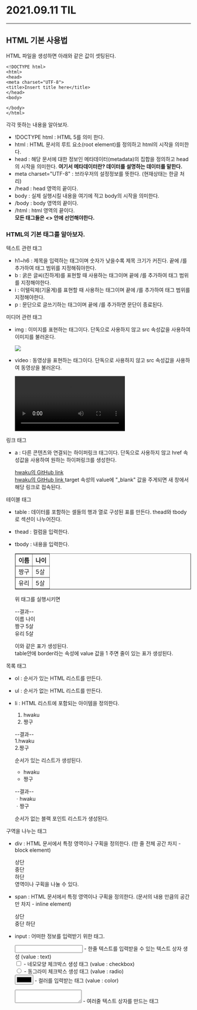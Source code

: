 2021.09.11 TIL
===
---
## HTML 기본 사용법
HTML 파일을 생성하면 아래와 같은 값이 셋팅된다.  

    <!DOCTYPE html>
    <html>
    <head>
    <meta charset="UTF-8">
    <title>Insert title here</title>
    </head>
    <body>
    
    </body>
    </html>
 각각 뜻하는 내용을 알아보자.  
- !DOCTYPE html : HTML 5를 의미 한다.
- html : HTML 문서의 루트 요소(root element)를 정의하고 html의 시작을 의미한다.
- head : 해당 문서에 대한 정보인 메타데이터(metadata)의 집합을 정의하고 head의 시작을 의미한다.
**여기서 메타데이터란? 데이터를 설명하는 데이터를 말한다.**
- meta charset="UTF-8" : 브라우저의 설정정보를 뜻한다. (현재상태는 한글 처리)
- /head : head 영역의 끝이다.
- body : 실제 실행시킬 내용을 여기에 적고 body의 시작을 의미한다.
- /body : body 영역의 끝이다.
- /html : html 영역의 끝이다.  
**모든 태그들은 <> 안에 선언해야한다.**
  
### HTML의 기본 태그를 알아보자.
텍스트 관련 태그
- h1~h6 : 제목을 입력하는 태그이며 숫자가 낮을수록 제목 크기가 커진다. 끝에 /를 추가하여 태그 범위를 지정해줘야한다.
- b : 굵은 글씨(진하게)를 표현할 때 사용하는 태그이며 끝에 /를 추가하여 태그 범위를 지정해야한다.
- i : 이텔릭체(기울게)를 표현할 때 사용하는 태그이며 끝에 /를 추가하여 태그 범위를 지정해야한다.
- p : 문단으로 글쓰기하는 태그이며 끝에 /를 추가하면 문단이 종료된다.
  
미디어 관련 태그
- img : 이미지를 표현하는 태그이다. 단독으로 사용하지 않고 src 속성값을 사용하여 이미지를 불러온다.  
  

    <p><img src = "images/Hwaku.jpg"><p>
- video : 동영상을 표현하는 태그이다. 단독으로 사용하지 않고 src 속성값을 사용하여 동영상을 불러온다.  
  

    <video src = "video/Hwaku.mp4" controls>  
    여기서 controls 속성 값을 불러오면 동영상을 컨트롤할 수 있다.  
  
링크 태그
- a : 다른 콘텐츠와 연결되는 하이퍼링크 태그이다. 단독으로 사용하지 않고 href 속성값을 사용하여 원하는 하이퍼링크를 생성한다.  
  

    <a href="https://github.com/hwaku"> hwaku의 GitHub link </a>  
    <a href="https://github.com/hwaku" target="_blank"> hwaku의 GitHub link </a> 
    target 속성의 value에 "_blank" 값을 주게되면 새 창에서 해당 링크로 접속된다.  
  
테이블 태그
- table : 데이터를 포함하는 셀들의 행과 열로 구성된 표를 만든다. thead와 tbody로 섹션이 나누어진다.
- thead : 컬럼을 입력한다.
- tbody : 내용을 입력한다.  
  
    
    <table border="1">
    <thead>
      <tr>
        <th>이름</th>
        <th>나이</th>
      </tr>
    </thead>
    <tbody>
      <tr>
        <td>짱구</td>
        <td>5살</td>
      </tr>
      <tr>
        <td>유리</td>
        <td>5살</td>
      </tr>
    </tbody>
    </table>  

    위 태그를 실행시키면  
      
    --결과--  
    이름 나이  
    짱구 5살  
    유리 5살  

    이와 같은 표가 생성된다.  
    table안에 border라는 속성에 value 값을 1 주면 줄이 있는 표가 생성된다.
  
목록 태그
- ol : 순서가 있는 HTML 리스트를 만든다.
- ul : 순서가 없는 HTML 리스트를 만든다.
- li : HTML 리스트에 포함되는 아이템을 정의한다.  
  

    <ol>  
      <li> hwaku </li>  
      <li> 짱구 </li>  
    </ol>  
    
    --결과--  
    1.hwaku  
    2.짱구    

    순서가 있는 리스트가 생성된다.  
  
    <ul>
      <li> hwaku </li>
      <li> 짱구 </li>
    </ul>
    
    --결과--  
    ㆍhwaku  
    ㆍ짱구 

    순서가 없는 블랙 포인트 리스트가 생성된다.  
  
구역을 나누는 태그
- div : HTML 문서에서 특정 영역이나 구획을 정의한다. (한 줄 전체 공간 차지 - block element)  
  

    <div> 상단 </div>  
    <div> 중단 </div>  
    <div> 하단 </div>  
    영역이나 구획을 나눌 수 있다.  
  
- span : HTML 문서에서 특정 영역이나 구획을 정의한다. (문서의 내용 만큼의 공간만 차지 - inline element)  
  

    <span> 상단 </span>  
    <span> 중단 </span>
    <span> 하단 </span>   
  
- input : 어떠한 정보를 입력받기 위한 태그. 
  
  
    <input type="text">  - 한줄 텍스트를 입력받을 수 있는 텍스트 상자 생성 (value : text)  
    <input type="checkbox">  - 네모모양 체크박스 생성 태그 (value : checkbox)  
    <input type="radio">  - 동그라미 체크박스 생성 태그 (value : radio)  
    <input type="color">  - 컬러를 입력받는 태그 (value : color)  
    <textarea> </textarea> - 여러줄 텍스트 상자를 만드는 태그